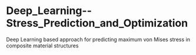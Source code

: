# Deep_Learning--Stress_Prediction_and_Optimization
Deep Learning based approach for predicting maximum von Mises stress in composite material structures
